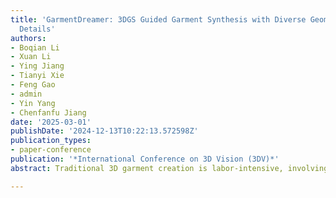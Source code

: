 ```yaml
---
title: 'GarmentDreamer: 3DGS Guided Garment Synthesis with Diverse Geometry and Texture
  Details'
authors:
- Boqian Li
- Xuan Li
- Ying Jiang
- Tianyi Xie
- Feng Gao
- admin
- Yin Yang
- Chenfanfu Jiang
date: '2025-03-01'
publishDate: '2024-12-13T10:22:13.572598Z'
publication_types:
- paper-conference
publication: '*International Conference on 3D Vision (3DV)*'
abstract: Traditional 3D garment creation is labor-intensive, involving sketching, modeling, UV mapping, and texturing, which are time-consuming and costly. Recent advances in diffusion-based generative models have enabled new possibilities for 3D garment generation from text prompts, images, and videos. However, existing methods either suffer from inconsistencies among multi-view images or require additional processes to separate cloth from the underlying human model. In this paper, we propose GarmentDreamer, a novel method that leverages 3D Gaussian Splatting (GS) as guidance to generate wearable, simulation-ready 3D garment meshes from text prompts. In contrast to using multi-view images directly predicted by generative models as guidance, our 3DGS guidance ensures consistent optimization in both garment deformation and texture synthesis. Our method introduces a novel garment augmentation module, guided by normal and RGBA information, and employs implicit Neural Texture Fields (NeTF) combined with Variational Score Distillation (VSD) to generate diverse geometric and texture details. We validate the effectiveness of our approach through comprehensive qualitative and quantitative experiments, showcasing the superior performance of GarmentDreamer over state-of-the-art alternatives. Our project page is available at https://xuan-li.github.io/GarmentDreamerDemo/.

---
```

